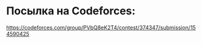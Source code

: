 # Посылка на Codeforces:
https://codeforces.com/group/PVbQ8eK2T4/contest/374347/submission/154590425
